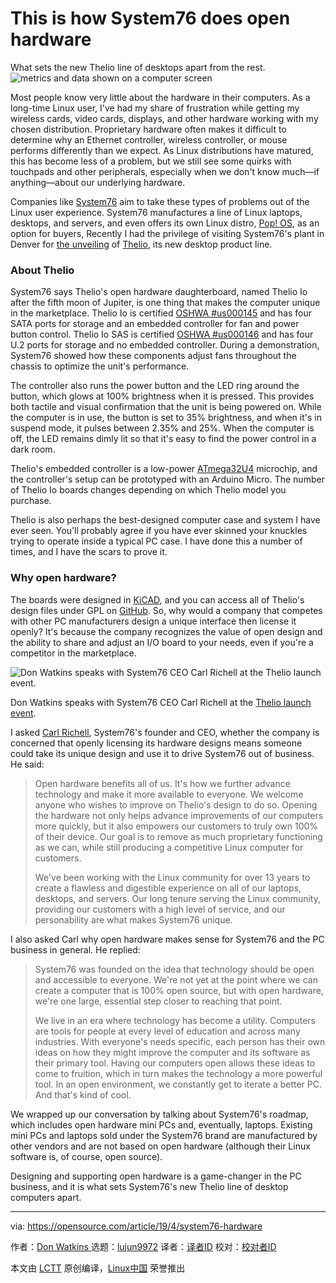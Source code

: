 [#]: collector: (lujun9972)
[#]: translator: (warmfrog)
[#]: reviewer: ( )
[#]: publisher: ( )
[#]: url: ( )
[#]: subject: (This is how System76 does open hardware)
[#]: via: (https://opensource.com/article/19/4/system76-hardware)
[#]: author: (Don Watkins  https://opensource.com/users/don-watkins)

This is how System76 does open hardware
======
What sets the new Thelio line of desktops apart from the rest.
![metrics and data shown on a computer screen][1]

Most people know very little about the hardware in their computers. As a long-time Linux user, I've had my share of frustration while getting my wireless cards, video cards, displays, and other hardware working with my chosen distribution. Proprietary hardware often makes it difficult to determine why an Ethernet controller, wireless controller, or mouse performs differently than we expect. As Linux distributions have matured, this has become less of a problem, but we still see some quirks with touchpads and other peripherals, especially when we don't know much—if anything—about our underlying hardware.

Companies like [System76][2] aim to take these types of problems out of the Linux user experience. System76 manufactures a line of Linux laptops, desktops, and servers, and even offers its own Linux distro, [Pop! OS][3], as an option for buyers, Recently I had the privilege of visiting System76's plant in Denver for [the unveiling][4] of [Thelio][5], its new desktop product line.

### About Thelio

System76 says Thelio's open hardware daughterboard, named Thelio Io after the fifth moon of Jupiter, is one thing that makes the computer unique in the marketplace. Thelio Io is certified [OSHWA #us000145][6] and has four SATA ports for storage and an embedded controller for fan and power button control. Thelio Io SAS is certified [OSHWA #us000146][7] and has four U.2 ports for storage and no embedded controller. During a demonstration, System76 showed how these components adjust fans throughout the chassis to optimize the unit's performance.

The controller also runs the power button and the LED ring around the button, which glows at 100% brightness when it is pressed. This provides both tactile and visual confirmation that the unit is being powered on. While the computer is in use, the button is set to 35% brightness, and when it's in suspend mode, it pulses between 2.35% and 25%. When the computer is off, the LED remains dimly lit so that it's easy to find the power control in a dark room.

Thelio's embedded controller is a low-power [ATmega32U4][8] microchip, and the controller's setup can be prototyped with an Arduino Micro. The number of Thelio Io boards changes depending on which Thelio model you purchase.

Thelio is also perhaps the best-designed computer case and system I have ever seen. You'll probably agree if you have ever skinned your knuckles trying to operate inside a typical PC case. I have done this a number of times, and I have the scars to prove it.

### Why open hardware?

The boards were designed in [KiCAD][9], and you can access all of Thelio's design files under GPL on [GitHub][10]. So, why would a company that competes with other PC manufacturers design a unique interface then license it openly? It's because the company recognizes the value of open design and the ability to share and adjust an I/O board to your needs, even if you're a competitor in the marketplace.

![Don Watkins speaks with System76 CEO Carl Richell at the Thelio launch event.][11]

Don Watkins speaks with System76 CEO Carl Richell at the [Thelio launch event][12].

I asked [Carl Richell][13], System76's founder and CEO, whether the company is concerned that openly licensing its hardware designs means someone could take its unique design and use it to drive System76 out of business. He said:

> Open hardware benefits all of us. It's how we further advance technology and make it more available to everyone. We welcome anyone who wishes to improve on Thelio's design to do so. Opening the hardware not only helps advance improvements of our computers more quickly, but it also empowers our customers to truly own 100% of their device. Our goal is to remove as much proprietary functioning as we can, while still producing a competitive Linux computer for customers.
>
> We've been working with the Linux community for over 13 years to create a flawless and digestible experience on all of our laptops, desktops, and servers. Our long tenure serving the Linux community, providing our customers with a high level of service, and our personability are what makes System76 unique.

I also asked Carl why open hardware makes sense for System76 and the PC business in general. He replied:

> System76 was founded on the idea that technology should be open and accessible to everyone. We're not yet at the point where we can create a computer that is 100% open source, but with open hardware, we're one large, essential step closer to reaching that point.
>
> We live in an era where technology has become a utility. Computers are tools for people at every level of education and across many industries. With everyone's needs specific, each person has their own ideas on how they might improve the computer and its software as their primary tool. Having our computers open allows these ideas to come to fruition, which in turn makes the technology a more powerful tool. In an open environment, we constantly get to iterate a better PC. And that's kind of cool.

We wrapped up our conversation by talking about System76's roadmap, which includes open hardware mini PCs and, eventually, laptops. Existing mini PCs and laptops sold under the System76 brand are manufactured by other vendors and are not based on open hardware (although their Linux software is, of course, open source).

Designing and supporting open hardware is a game-changer in the PC business, and it is what sets System76's new Thelio line of desktop computers apart.

--------------------------------------------------------------------------------

via: https://opensource.com/article/19/4/system76-hardware

作者：[Don Watkins ][a]
选题：[lujun9972][b]
译者：[译者ID](https://github.com/译者ID)
校对：[校对者ID](https://github.com/校对者ID)

本文由 [LCTT](https://github.com/LCTT/TranslateProject) 原创编译，[Linux中国](https://linux.cn/) 荣誉推出

[a]: https://opensource.com/users/don-watkins
[b]: https://github.com/lujun9972
[1]: https://opensource.com/sites/default/files/styles/image-full-size/public/lead-images/metrics_data_dashboard_system_computer_analytics.png?itok=oxAeIEI- (metrics and data shown on a computer screen)
[2]: https://system76.com/
[3]: https://opensource.com/article/18/1/behind-scenes-popos-linux
[4]: /article/18/11/system76-thelio-desktop-computer
[5]: https://system76.com/desktops
[6]: https://certification.oshwa.org/us000145.html
[7]: https://certification.oshwa.org/us000146.html
[8]: https://www.microchip.com/wwwproducts/ATmega32u4
[9]: http://kicad-pcb.org/
[10]: https://github.com/system76/thelio-io
[11]: https://opensource.com/sites/default/files/uploads/don_system76_ceo.jpg (Don Watkins speaks with System76 CEO Carl Richell at the Thelio launch event.)
[12]: https://trevgstudios.smugmug.com/System76/121418-Thelio-Press-Event/i-FKWFxFv
[13]: https://www.linkedin.com/in/carl-richell-9435781
